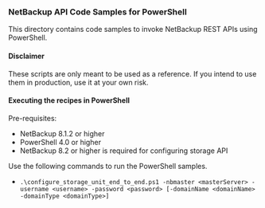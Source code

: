 ### NetBackup API Code Samples for PowerShell

This directory contains code samples to invoke NetBackup REST APIs using PowerShell.

#### Disclaimer

These scripts are only meant to be used as a reference. If you intend to use them in production, use it at your own risk.

#### Executing the recipes in PowerShell

Pre-requisites:
- NetBackup 8.1.2 or higher
- PowerShell 4.0 or higher
- NetBackup 8.2 or higher is required for configuring storage API 

Use the following commands to run the PowerShell samples.
- `.\configure_storage_unit_end_to_end.ps1 -nbmaster <masterServer> -username <username> -password <password> [-domainName <domainName> -domainType <domainType>]`
